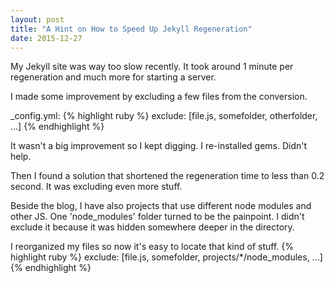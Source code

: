 ```yaml
---
layout: post
title: "A Hint on How to Speed Up Jekyll Regeneration"
date: 2015-12-27
---
```


My Jekyll site was way too slow recently.
It took around 1 minute per regeneration and much more for starting a server. 

I made some improvement by excluding a few files from the conversion.

_config.yml:
{% highlight ruby %}
exclude: [file.js, somefolder, otherfolder, ...]
{% endhighlight %}

It wasn't a big improvement so I kept digging.
I re-installed gems.
Didn't help.

Then I found a solution that shortened the regeneration time to less than 0.2 second.
It was excluding even more stuff.

Beside the blog,
I have also projects that use different node modules and other JS.
One 'node_modules' folder turned to be the painpoint. I didn't exclude it because
it was hidden somewhere deeper in the directory.

I reorganized my files so now it's easy to locate that kind of stuff.
{% highlight ruby %}
exclude: [file.js, somefolder, projects/*/node_modules, ...]
{% endhighlight %}

